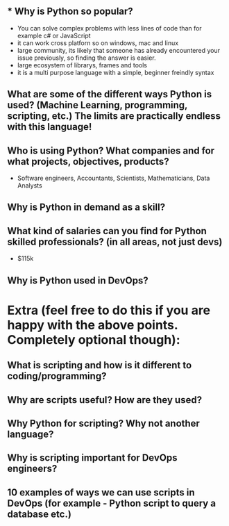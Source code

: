 

## * Why is Python so popular?
- You can solve complex problems with less lines of code than for example c# or JavaScript
- it can work cross platforn so on windows, mac and linux
- large community, its likely that someone has already encountered your issue previously, so finding the answer is easier.
- large ecosystem of librarys, frames and tools
- it is a multi purpose language with a simple, beginner freindly syntax 
## What are some of the different ways Python is used? (Machine Learning, programming, scripting, etc.) The limits are practically endless with this language!
## Who is using Python? What companies and for what projects, objectives, products?
- Software engineers, Accountants, Scientists, Mathematicians, Data Analysts
## Why is Python in demand as a skill?
## What kind of salaries can you find for Python skilled professionals? (in all areas, not just devs)
- $115k
## Why is Python used in DevOps?


# Extra (feel free to do this if you are happy with the above points. Completely optional though):
## What is scripting and how is it different to coding/programming?
## Why are scripts useful? How are they used?
## Why Python for scripting? Why not another language?
## Why is scripting important for DevOps engineers?
## 10 examples of ways we can use scripts in DevOps (for example - Python script to query a database etc.)